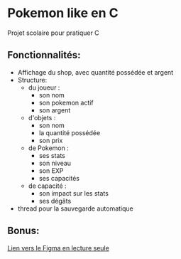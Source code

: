 # Pokemon like en C
Projet scolaire pour pratiquer C

## Fonctionnalités:
- Affichage du shop, avec quantité possédée et argent
- Structure:
  - du joueur :
    - son nom
    - son pokemon actif
    - son argent
  - d'objets :
    - son nom
    - la quantité possédée
    - son prix
  - de Pokemon :
    - ses stats
    - son niveau
    - son EXP
    - ses capacités
  - de capacité :
    - son impact sur les stats
    - ses dégâts
- thread pour la sauvegarde automatique

## Bonus:
[Lien vers le Figma en lecture seule](https://www.figma.com/file/HLVNOT940t89EObm7QdHo0/1CED-Interface?type=design&node-id=0%3A1&mode=design&t=cxaJTVbJUHelDYrW-1)
